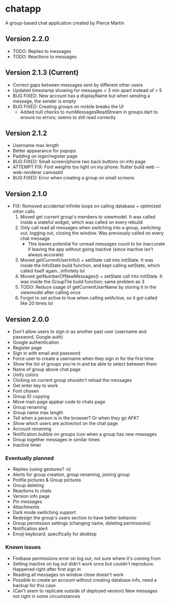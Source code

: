 # chatapp

A group-based chat application created by Pierce Martin

## Version 2.2.0

* TODO: Replies to messages
* TODO: Reactions to messages

## Version 2.1.3 (Current)

* Correct gaps between messages sent by different other users
* Updated timestamp showing for messages > 3 min apart instead of > 5
* BUG FIXED: New account has a displayName but when sending a message, the sender is empty
* BUG FIXED: Creating groups on mobile breaks the UI
  * Added null checks to numMessagesReadStream in groups.dart to ensure no errors; seems to still read correctly

## Version 2.1.2

* Username max length
* Better appearance for popups
* Padding on login/register page
* BUG FIXED: Small screen/phone two back buttons on info page
* ATTEMPT FIX: Font weights too light on my phone: flutter build web --web-renderer canvaskit
* BUG FIXED: Error when creating a group on small screens

## Version 2.1.0

* FIX: Removed accidental infinite loops on calling database + optimized other calls
    1. Moved get current group's members to viewmodel. It was called inside a stateful widget, which was called on every rebuild
    2. Only call read all messages when switching into a group, switching out, logging out, closing the window. Was previously called on every chat message
        * This leaves potential for unread messages count to be inaccurate if leaving the app without going inactive (since inactive isn't always accurate)
    3. Moved getCurrentUserInfo() + setState call into initState. It was inside the InfoState build function, and kept calling setState, which called itself again...infinitely lol
    4. Moved getNumberOfNewMessages() + setState call into initState. It was inside the GroupTile build function; same problem as 3
    5. TODO: Reduce usage of getCurrentUserName by storing it in the viewmodel after calling once
    6. Forgot to set active to true when calling setActive, so it got called like 20 times lol

## Version 2.0.0

* Don't allow users to sign in as another past user (username and password, Google auth)
* Google authentication
* Register page
* Sign in with email and password
* Force user to create a username when they sign in for the first time
* Show the list of groups you're in and be able to select between them
* Name of group above chat page
* Unify colors
* Clicking on current group shouldn't reload the messages
* Get enter key to work
* Font chosen
* Group ID copying
* Move main page appbar code to chats page
* Group renaming
* Group name max length
* Tell when a person is in the browser? Or when they go AFK?
* Show which users are active/not on the chat page
* Account renaming
* Notification bubble on groups icon when a group has new messages
* Group together messages in similar times
* Inactive timer

### Eventually planned

* Replies (using gestures? :o)
* Alerts for group creation, group renaming, joining group
* Profile pictures & Group pictures
* Group deleting
* Reactions to chats
* Version info page
* Pin messages
* Attachments
* Dark mode switiching support
* Redesign the group's users section to have better behavior
* Group permission settings (changing name, deleting permissions)
* Notification alert
* Emoji keyboard, specifically for desktop

### Known issues

* Firebase permissions error on log out, not sure where it's coming from
* Setting inactive on log out didn't work once but couldn't reproduce. Happened right after first sign in
* Reading all messages on window close doesn't work
* Possible to create an account without creating database info, need a backup for this case
* (Can't seem to replicate outside of deployed version) New messages not right in some circumstances
  